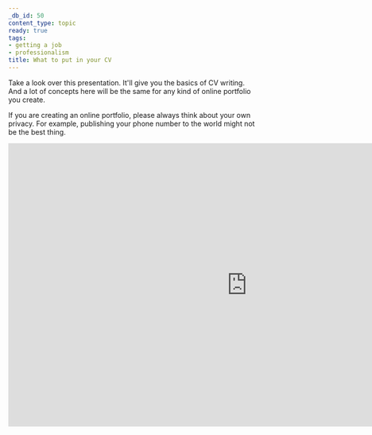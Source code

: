 ```yaml
---
_db_id: 50
content_type: topic
ready: true
tags:
- getting a job
- professionalism
title: What to put in your CV
---
```


Take a look over this presentation. It'll give you the basics of CV writing. And a lot of concepts here will be the same for any kind of online portfolio you create.

If you are creating an online portfolio, please always think about your own privacy. For example, publishing your phone number to the world might not be the best thing.

<iframe src="https://docs.google.com/presentation/d/e/2PACX-1vTzsii9V5abHli711nh-KsPanevPU8XD2F9rx72nMpGgrXMPegSwiXQtFLZ5tbabnVebgmduFt11BE-/embed?start=false&loop=true&delayms=3000" frameborder="0" width="960" height="569" allowfullscreen="true" mozallowfullscreen="true" webkitallowfullscreen="true"></iframe>